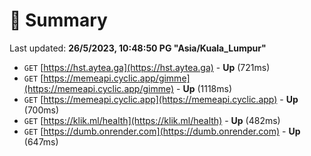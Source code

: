 # 📖 Summary
Last updated: **26/5/2023, 10:48:50 PG "Asia/Kuala_Lumpur"**

- `GET` [https://hst.aytea.ga](https://hst.aytea.ga) - **Up** (721ms)
- `GET` [https://memeapi.cyclic.app/gimme](https://memeapi.cyclic.app/gimme) - **Up** (1118ms)
- `GET` [https://memeapi.cyclic.app](https://memeapi.cyclic.app) - **Up** (700ms)
- `GET` [https://klik.ml/health](https://klik.ml/health) - **Up** (482ms)
- `GET` [https://dumb.onrender.com](https://dumb.onrender.com) - **Up** (647ms)
